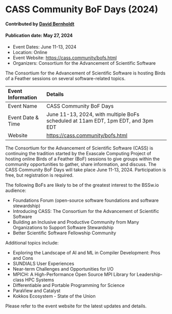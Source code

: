 # CASS Community BoF Days (2024)

#### Contributed by [David Bernholdt](https://github.com/bernhold)

#### Publication date: May 27, 2024

- Event Dates: June 11-13, 2024
- Location: Online
- Event Website: https://cass.community/bofs.html
- Organizers: Consortium for the Advancement of Scientific Software

The Consortium for the Advancement of Scientific Software is hosting Birds of a Feather sessions on several software-related topics.

Event Information | Details
:--- | :---			   
Event Name | CASS Community BoF Days
Event Date & Time | June 11-13, 2024, with multiple BoFs scheduled at 11am EDT, 1pm EDT, and 3pm EDT
Website | <https://cass.community/bofs.html>  

The Consortium for the Advancement of Scientific Software (CASS) is continuing the tradition started by the Exascale Computing Project of hosting online Birds of a Feather (BoF) sessions to give groups within the community opportunities to gather, share information, and discuss.  The CASS Community BoF Days will take place June 11-13, 2024.  Participation is free, but registration is required.

The following BoFs are likely to be of the greatest interest to the BSSw.io audience:

- Foundations Forum (open-source software foundations and software stewardship)
- Introducing CASS: The Consortium for the Advancement of Scientific Software
- Building an Inclusive and Productive Community from Many Organizations to Support Software Stewardship
- Better Scientific Software Fellowship Community

Additional topics include:

- Exploring the Landscape of AI and ML in Compiler Development: Pros and Cons
- SUNDIALS User Experiences
- Near-term Challenges and Opportunities for I/O
- MPICH: A High-Performance Open Source MPI Library for Leadership-class HPC Systems
- Differentiable and Portable Programming for Science
- ParaView and Catalyst
- Kokkos Ecosystem - State of the Union

Please refer to the event website for the latest updates and details.

<!---
Publish: yes
Topics: high-performance computing, projects and organizations
--->

